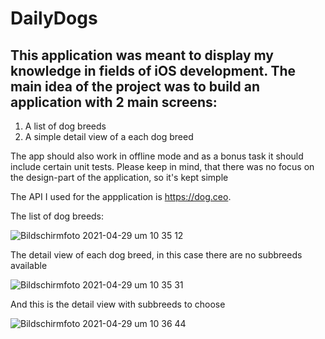 # DailyDogs


This application was meant to display my knowledge in fields of iOS development. 
The main idea of the project was to build an application with 2 main screens:
-
1. A list of dog breeds
2. A simple detail view of a each dog breed

The app should also work in offline mode and as a bonus task it should include certain unit tests.
Please keep in mind, that there was no focus on the design-part of the application, so it's kept simple

The API I used for the appplication is https://dog.ceo.

The list of dog breeds:

![Bildschirmfoto 2021-04-29 um 10 35 12](https://user-images.githubusercontent.com/69847319/116523886-04638c80-a8d7-11eb-976e-2277db405b5c.png)

The detail view of each dog breed, in this case there are no subbreeds available

![Bildschirmfoto 2021-04-29 um 10 35 31](https://user-images.githubusercontent.com/69847319/116523956-1a714d00-a8d7-11eb-8262-8a09c132b334.png)

And this is the detail view with subbreeds to choose 

![Bildschirmfoto 2021-04-29 um 10 36 44](https://user-images.githubusercontent.com/69847319/116524009-29f09600-a8d7-11eb-80b9-c931087a46d8.png)
